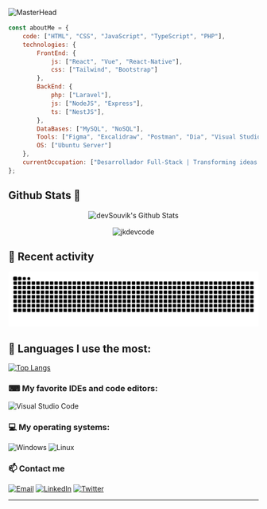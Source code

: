 ![MasterHead](https://user-images.githubusercontent.com/86270481/214122618-1bf43327-cdef-456e-81fe-fc71a9070c07.gif)

```javascript
const aboutMe = {
    code: ["HTML", "CSS", "JavaScript", "TypeScript", "PHP"],
    technologies: {
        FrontEnd: {
            js: ["React", "Vue", "React-Native"],
            css: ["Tailwind", "Bootstrap"]
        },
        BackEnd: {
            php: ["Laravel"],
            js: ["NodeJS", "Express"],
            ts: ["NestJS"],
        },
        DataBases: ["MySQL", "NoSQL"],
        Tools: ["Figma", "Excalidraw", "Postman", "Dia", "Visual Studio Code", "Android Studio"],
        OS: ["Ubuntu Server"]
    },
    currentOccupation: ["Desarrollador Full-Stack | Transforming ideas into code"]
};

```

## Github Stats 🎯

<p align="center">
      <img align="center"src="https://github-readme-stats.vercel.app/api?username=jkdevcode&include_all_commits=true&count_private=true&show_icons=true&line_height=20&title_color=7A7ADB&icon_color=2234AE&text_color=D3D3D3&bg_color=0,000000,130F40" alt="devSouvik's Github Stats">
</p>
<p align="center">
  <img align="center" src="https://github-readme-streak-stats.herokuapp.com/?user=jkdevcode&theme=dark" alt="jkdevcode" />
</p>


## 🐍 Recent activity

![Snake Animation](https://github.com/jkdevcode/snake_animation/raw/output/snake.svg)

## 🧠 Languages I use the most:

[![Top Langs](https://github-readme-stats.vercel.app/api/top-langs/?username=jkdevcode&layout=compact&text_color=daf7dc&bg_color=151515)](https://github.com/jkdevcode/github-readme-stats)

### ⌨ My favorite IDEs and code editors:
![Visual Studio Code](https://img.shields.io/badge/Visual%20Studio%20Code-0078d7.svg?style=for-the-badge&logo=visual-studio-code&logoColor=white)


### 💻 My operating systems:
![Windows](https://img.shields.io/badge/Windows-0078D6?style=for-the-badge&logo=windows&logoColor=white)
![Linux](https://img.shields.io/badge/Linux-black?style=for-the-badge&logo=linux&logoColor=white)

### 📫 Contact me
[![Email](https://img.shields.io/badge/Email-D14836?style=for-the-badge&logo=gmail&logoColor=white)](mailto:dajozavargas@gmail.com)
[![LinkedIn](https://img.shields.io/badge/LinkedIn-0077B5?style=for-the-badge&logo=linkedin&logoColor=white)](https://www.linkedin.com/in/dario-jose-zamora-vargas-32b9aa318/)
[![Twitter](https://img.shields.io/badge/twitter-1DA1F2.svg?style=for-the-badge&logo=twitter&logoColor=white)](https://twitter.com/jkdevcode/)


---
